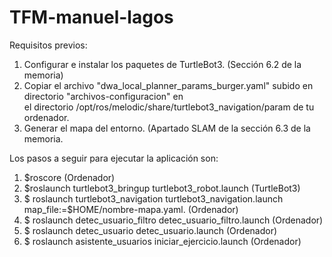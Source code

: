 # TFM-manuel-lagos

Requisitos previos: 

1. Configurar e instalar los paquetes de TurtleBot3. (Sección 6.2 de la memoria)
2. Copiar el archivo "dwa_local_planner_params_burger.yaml" subido en directorio "archivos-configuracion" en  
   el directorio /opt/ros/melodic/share/turtlebot3_navigation/param de tu ordenador.
3. Generar el mapa del entorno. (Apartado SLAM de la sección 6.3 de la memoria. 
  

Los pasos a seguir para ejecutar la aplicación son:

1. $roscore   (Ordenador)
2. $roslaunch turtlebot3_bringup turtlebot3_robot.launch (TurtleBot3)
3. $ roslaunch turtlebot3_navigation turtlebot3_navigation.launch map_file:=$HOME/nombre-mapa.yaml. (Ordenador)
4. $ roslaunch detec_usuario_filtro detec_usuario_filtro.launch (Ordenador)
5. $ roslaunch detec_usuario detec_usuario.launch (Ordenador)
6. $ roslaunch asistente_usuarios iniciar_ejercicio.launch (Ordenador)
